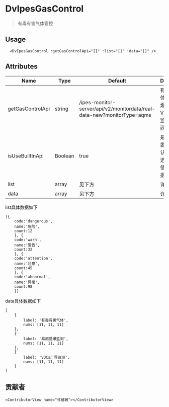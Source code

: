 # DvIpesGasControl

> 有毒有害气体管控

## Usage

```vue
  <DvIpesGasControl :getGasControlApi="[]" :list="[]" :data="[]" />
```

## Attributes

| Name             | Type    | Default                                                                | Description                                               |
| ---------------- | ------- | ---------------------------------------------------------------------- | --------------------------------------------------------- |
| getGasControlApi | string  | /ipes-monitor-server/api/v2/monitordata/real-data-new?monitorType=aqms | 有毒有害气体、易燃易爆监测、VOCs厂界监测（默认西中岛）    |
| isUseBuiltInApi  | Boolean | true                                                                   | 是否使用内置接口，默认true，可选false，则使用data数据传入 |
| list             | array   | 见下方                                                                 | 详见示例                                                  |
| data             | array   | 见下方                                                                 | 详见示例                                                  |

list具体数据如下

```
[{
    code:'dangerous',
    name:'危险',
    count:12
    }, {
    code:'warn',
    name:'警告',
    count:32
    }, {
    code:'attention',
    name:'注意',
    count:45
    }, {
    code:'abnormal',
    name:'异常',
    count:98
    }]
```

data具体数据如下

```
[
    {
        label: '有毒有害气体',
        nums: [11, 11, 11]
    },
    {
        label: '易燃易爆监测',
        nums: [11, 11, 11]
    },
    {
        label: 'VOCs厂界监测',
        nums: [11, 11, 11]
    }
]
```

## 贡献者

```vue
<ContributorView name="许绪敏"></ContributorView>
```
